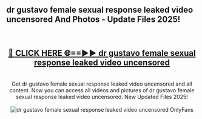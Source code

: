 <h2>dr gustavo female sexual response leaked video uncensored And Photos - Update Files 2025!</h2>
<br>
<div align="center">
<h2><a href="https://betterlinks.top/A2PfLJ" rel="nofollow">🔴 CLICK HERE 🌐==►► dr gustavo female sexual response leaked video uncensored</a></h2>
<br>
Get dr gustavo female sexual response leaked video uncensored and all content. Now you can access all videos and pictures of dr gustavo female sexual response leaked video uncensored. New Updated Files 2025!
<br>
<br>
<a href="https://betterlinks.top/A2PfLJ" rel="nofollow" data-target="animated-image.originalLink"><img src="https://i.imgur.com/dJHk4Zq.gif" alt="dr gustavo female sexual response leaked video uncensored OnlyFans" style="max-width: 100%; display: inline-block;" data-target="animated-image.originalImage"></a>
</div>
<br>